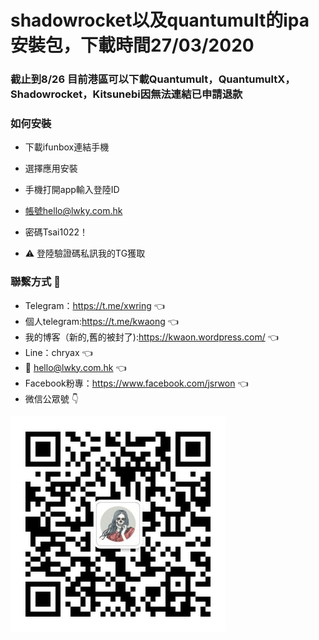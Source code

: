 # shadowrocket以及quantumult的ipa安裝包，下載時間27/03/2020
### 截止到8/26 目前港區可以下載Quantumult，QuantumultX，Shadowrocket，Kitsunebi因無法連結已申請退款

### 如何安裝
- 下載ifunbox連結手機
- 選擇應用安裝
- 手機打開app輸入登陸ID

- 帳號hello@lwky.com.hk
- 密碼Tsai1022！
- ⚠️ 登陸驗證碼私訊我的TG獲取

### 聯繫方式 :bell:

- Telegram：https://t.me/xwring :point_left:
- 個人telegram:https://t.me/kwaong 👈
- 我的博客（新的,舊的被封了):https://kwaon.wordpress.com/ 👈
- Line：chryax :point_left:
- :email: hello@lwky.com.hk :point_left:
- Facebook粉專：https://www.facebook.com/jsrwon :point_left:
- 微信公眾號 :point_down:

![image](https://github.com/hkjswong/shadowsocksR-setup/blob/master/%E5%BE%AE%E4%BF%A1%E5%85%AC%E7%9C%BE%E8%99%9F.jpg)
